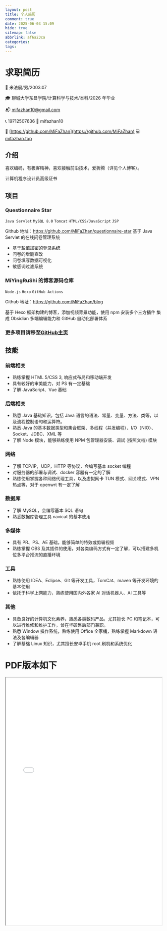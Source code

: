 ```yaml
---
layout: post
title: 个人简历
comment: true
date: 2025-06-03 15:09
hide: true
sitemap: false
abbrlink: af6a23ca
categories: 
tags:
---
```

# 求职简历

👔 米法展/男/2003.07

🎓 聊城大学东昌学院/计算科学与技术/本科/2026 年毕业

📬 [mifazhan10@gmail.com](mailto:mifazhan10@gmail.com)

📞 19712507636                                                📩 mifazhan10

🔗 [https://github.com/MiFaZhan](https://github.com/MiFaZhan)                   💻 [mifazhan.top](https://mifazhan.top/)

## 介绍

喜欢编码，有极客精神，喜欢接触前沿技术，爱折腾（详见个人博客）。

计算机程序设计员高级证书

## 项目

### Questionnaire Star

`Java Servlet` `MySQL 8.0` `Tomcat`  `HTML/CSS/JavaScript` `JSP`

Github 地址：https://github.com/MiFaZhan/questionnaire-star
基于 Java Servlet 的在线问卷管理系统

- 基于盐值加密的登录系统
- 问卷的增删查改
- 问卷填写数据可视化
- 敏感词过滤系统

### MiYingRuShi 的博客源码仓库

`Node.js` `Hexo` `GitHub Actions`

Github 地址：https://github.com/MiFaZhan/blog

基于 Hexo 框架构建的博客，添加视频背景功能，使用 npm 安装多个三方插件
集成 Obsidian 多端编辑能力和 GitHub 自动化部署体系

### 更多项目请移至[GitHub主页](https://github.com/MiFaZhan)


## 技能

### 前端相关

- 熟练掌握 HTML 5/CSS 3, 响应式布局和移动端开发
- 具有较好的审美能力，对 PS 有一定基础
- 了解 JavaScript、Vue 基础

### 后端相关

- 熟悉 Java 基础知识，包括 Java 语言的语法、常量、变量、方法、类等，以及流程控制语句和运算符。
- 熟悉 Java 的基本数据类型和集合框架、多线程（并发编程）、I/O（NIO）、Socket、JDBC、XML 等
- 了解 Node 模块，能够熟练使用 NPM 包管理器安装、调试 (按照文档) 模块

### 网络

- 了解 TCP/IP，UDP，HTTP 等协议，会编写基本 socket 编程
- 对服务器的部署与调试、docker 容器有一定的了解
- 熟练使用掌握各种网络代理工具，以及虚拟网卡 TUN 模式、网关模式、VPN 热点等，对于 openwrt 有一定了解

### 数据库

- 了解 MySQL，会编写基本 SQL 语句
- 熟悉数据库管理工具 navicat 的基本使用

### 多媒体

- 具有 PR、PS、AE 基础，能够简单的特效或剪辑视频
- 熟练掌握 OBS 及其插件的使用，对各类编码方式有一定了解，可以搭建多机位多平台推流的直播环境

### 工具

- 熟练使用 IDEA、Eclipse、Git 等开发工具，TomCat、maven 等开发环境的基本使用
- 依托于科学上网能力，熟练使用国内外各家 AI 对话机器人、AI 工具等

### 其他

- 具备良好的计算机文化素养，熟悉各类数码产品，尤其擅长 PC 和笔记本，可以进行维修和维护工作，曾在华硕售后部门兼职。
- 熟悉 Window 操作系统，熟练使用 Office 全家桶，熟练掌握 Markdown 语法及各编辑器
- 了解基础 Linux 知识，尤其擅长安卓手机 root 刷机和系统优化



# PDF版本如下

<div>
  <iframe 
    src="/pdfjs/web/viewer.html?file=/PDF/米法展-简历-2.pdf" 
    width="100%" 
    height="800px"
  ></iframe>
</div>